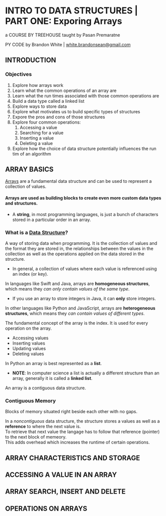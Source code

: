 # INTRO TO DATA STRUCTURES | PART ONE: Exporing Arrays

a COURSE BY TREEHOUSE
taught by Pasan Premaratne

PY CODE by Brandon White | white.brandonsean@gmail.com

## INTRODUCTION

### Objectives
1. Explore how arrays work
2. Learn what the common operations of an array are
3. Learn what the run times associated with those common operations are
4. Build a data type called a linked list
5. Explore ways to store data
6. Explore what motivates us to build specific types of structures
7. Expore the pros and cons of those structures
8. Explore four common operations:
    1. Accessing a value
    2. Searching for a value
    3. Inserting a value
    4. Deleting a value
9. Explore how the choice of data structure potentially influences the run tim of an algorithm

## ARRAY BASICS

[Arrays](https://en.wikipedia.org/wiki/Array_data_structure) are a fundamental data structure and can be used to represent a collection of values.

#### **Arrays are used as building blocks to create even more custom data types and structures**.
  * A **string**, in most programming languages, is just a bunch of characters stored in a particular order in an array.

### What is a [Data Structure](https://en.wikipedia.org/wiki/Data_structure)?
A way of storing data when programming. It is the collection of values and the format they are stored in, the relationships between the values in the collection as well as the operations applied on the data stored in the structure.
  * In general, a collection of values where each value is referenced using an index (or key).

In languages like Swift and Java, arrays are **homogeneous structures**, which means they _can only contain values of the same type_. 
  * If you use an array to store integers in Java, it can **only** store integers.

In other languages like Python and JavaScript, arrays are **heterogeneous structures**, which means they _can contain values of different types_.

The fundamental concept of the array is the index. It is used for every operation on the array.
  * Accessing values
  * Inserting values
  * Updating values
  * Deleting values

In Python an array is best represented as a **list**. 
  * **NOTE**: In computer science a list is actually a different structure than an array, generally it is called a **linked list**.

An array is a contiguous data structure. 

### Contiguous Memory
Blocks of memory situated right beside each other with no gaps.

In a _noncontiguous_ data structure, the structure stores a values as well as a **reference** to where the next value is.  
To retrieve that next value the langage has to follow that reference (pointer) to the next block of memeory.  
This adds overhead which increases the runtime of certain operations. 

## ARRAY CHARACTERISTICS AND STORAGE

## ACCESSING A VALUE IN AN ARRAY

## ARRAY SEARCH, INSERT AND DELETE

## OPERATIONS ON ARRAYS